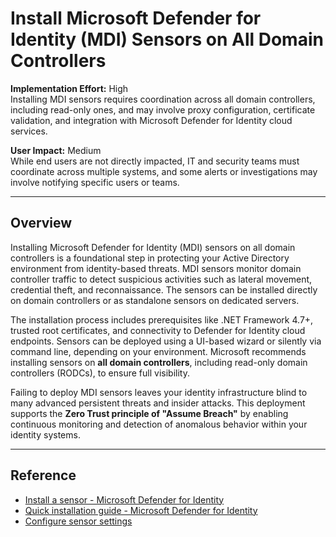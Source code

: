 # Install Microsoft Defender for Identity (MDI) Sensors on All Domain Controllers

**Implementation Effort:** High  
Installing MDI sensors requires coordination across all domain controllers, including read-only ones, and may involve proxy configuration, certificate validation, and integration with Microsoft Defender for Identity cloud services.

**User Impact:** Medium  
While end users are not directly impacted, IT and security teams must coordinate across multiple systems, and some alerts or investigations may involve notifying specific users or teams.

---

## Overview

Installing Microsoft Defender for Identity (MDI) sensors on all domain controllers is a foundational step in protecting your Active Directory environment from identity-based threats. MDI sensors monitor domain controller traffic to detect suspicious activities such as lateral movement, credential theft, and reconnaissance. The sensors can be installed directly on domain controllers or as standalone sensors on dedicated servers.

The installation process includes prerequisites like .NET Framework 4.7+, trusted root certificates, and connectivity to Defender for Identity cloud endpoints. Sensors can be deployed using a UI-based wizard or silently via command line, depending on your environment. Microsoft recommends installing sensors on **all domain controllers**, including read-only domain controllers (RODCs), to ensure full visibility.

Failing to deploy MDI sensors leaves your identity infrastructure blind to many advanced persistent threats and insider attacks. This deployment supports the **Zero Trust principle of "Assume Breach"** by enabling continuous monitoring and detection of anomalous behavior within your identity systems.

---

## Reference

- [Install a sensor - Microsoft Defender for Identity](https://learn.microsoft.com/en-us/defender-for-identity/deploy/install-sensor)  
- [Quick installation guide - Microsoft Defender for Identity](https://learn.microsoft.com/en-us/defender-for-identity/deploy/quick-installation-guide)  
- [Configure sensor settings](https://learn.microsoft.com/en-us/defender-for-identity/deploy/configure-sensor-settings)

